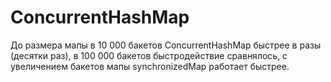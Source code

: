 # ConcurrentHashMap
До размера мапы в 10 000 бакетов ConcurrentHashMap быстрее в разы (десятки раз), в 100 000 бакетов быстродействие сравнялось, 
с увеличением бакетов мапы synchronizedMap работает быстрее.
